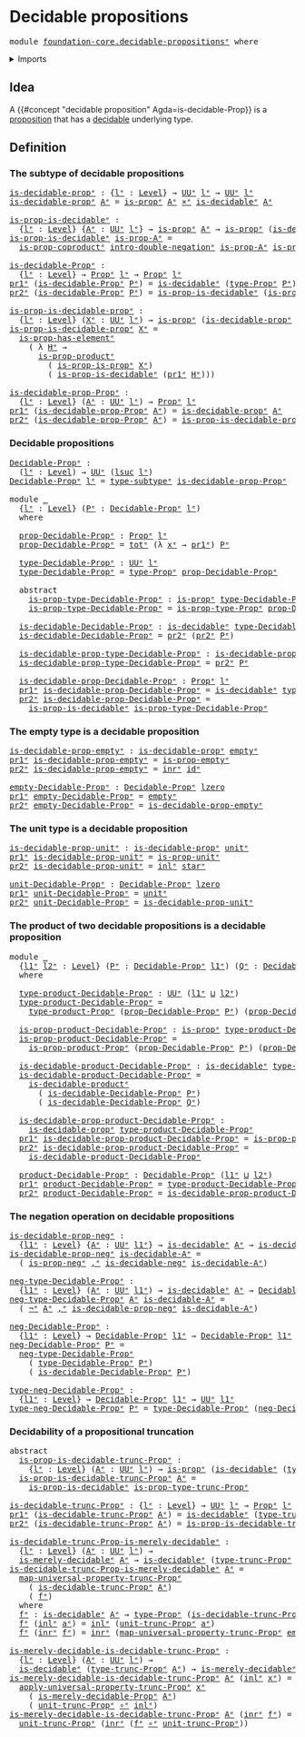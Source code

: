 # Decidable propositions

<pre class="Agda"><a id="35" class="Keyword">module</a> <a id="42" href="foundation-core.decidable-propositions%25E1%25B5%2589.html" class="Module">foundation-core.decidable-propositionsᵉ</a> <a id="82" class="Keyword">where</a>
</pre>
<details><summary>Imports</summary>

<pre class="Agda"><a id="138" class="Keyword">open</a> <a id="143" class="Keyword">import</a> <a id="150" href="foundation.coproduct-types%25E1%25B5%2589.html" class="Module">foundation.coproduct-typesᵉ</a>
<a id="178" class="Keyword">open</a> <a id="183" class="Keyword">import</a> <a id="190" href="foundation.decidable-types%25E1%25B5%2589.html" class="Module">foundation.decidable-typesᵉ</a>
<a id="218" class="Keyword">open</a> <a id="223" class="Keyword">import</a> <a id="230" href="foundation.dependent-pair-types%25E1%25B5%2589.html" class="Module">foundation.dependent-pair-typesᵉ</a>
<a id="263" class="Keyword">open</a> <a id="268" class="Keyword">import</a> <a id="275" href="foundation.double-negation%25E1%25B5%2589.html" class="Module">foundation.double-negationᵉ</a>
<a id="303" class="Keyword">open</a> <a id="308" class="Keyword">import</a> <a id="315" href="foundation.negation%25E1%25B5%2589.html" class="Module">foundation.negationᵉ</a>
<a id="336" class="Keyword">open</a> <a id="341" class="Keyword">import</a> <a id="348" href="foundation.propositional-truncations%25E1%25B5%2589.html" class="Module">foundation.propositional-truncationsᵉ</a>
<a id="386" class="Keyword">open</a> <a id="391" class="Keyword">import</a> <a id="398" href="foundation.unit-type%25E1%25B5%2589.html" class="Module">foundation.unit-typeᵉ</a>
<a id="420" class="Keyword">open</a> <a id="425" class="Keyword">import</a> <a id="432" href="foundation.universe-levels%25E1%25B5%2589.html" class="Module">foundation.universe-levelsᵉ</a>

<a id="461" class="Keyword">open</a> <a id="466" class="Keyword">import</a> <a id="473" href="foundation-core.cartesian-product-types%25E1%25B5%2589.html" class="Module">foundation-core.cartesian-product-typesᵉ</a>
<a id="514" class="Keyword">open</a> <a id="519" class="Keyword">import</a> <a id="526" href="foundation-core.empty-types%25E1%25B5%2589.html" class="Module">foundation-core.empty-typesᵉ</a>
<a id="555" class="Keyword">open</a> <a id="560" class="Keyword">import</a> <a id="567" href="foundation-core.function-types%25E1%25B5%2589.html" class="Module">foundation-core.function-typesᵉ</a>
<a id="599" class="Keyword">open</a> <a id="604" class="Keyword">import</a> <a id="611" href="foundation-core.functoriality-dependent-pair-types%25E1%25B5%2589.html" class="Module">foundation-core.functoriality-dependent-pair-typesᵉ</a>
<a id="663" class="Keyword">open</a> <a id="668" class="Keyword">import</a> <a id="675" href="foundation-core.propositions%25E1%25B5%2589.html" class="Module">foundation-core.propositionsᵉ</a>
<a id="705" class="Keyword">open</a> <a id="710" class="Keyword">import</a> <a id="717" href="foundation-core.subtypes%25E1%25B5%2589.html" class="Module">foundation-core.subtypesᵉ</a>
</pre>
</details>

## Idea

A {{#concept "decidable proposition" Agda=is-decidable-Prop}} is a
[proposition](foundation-core.propositions.md) that has a
[decidable](foundation.decidable-types.md) underlying type.

## Definition

### The subtype of decidable propositions

<pre class="Agda"><a id="is-decidable-propᵉ"></a><a id="1021" href="foundation-core.decidable-propositions%25E1%25B5%2589.html#1021" class="Function">is-decidable-propᵉ</a> <a id="1040" class="Symbol">:</a> <a id="1042" class="Symbol">{</a><a id="1043" href="foundation-core.decidable-propositions%25E1%25B5%2589.html#1043" class="Bound">lᵉ</a> <a id="1046" class="Symbol">:</a> <a id="1048" href="Agda.Primitive.html#742" class="Postulate">Level</a><a id="1053" class="Symbol">}</a> <a id="1055" class="Symbol">→</a> <a id="1057" href="Agda.Primitive.html#429" class="Primitive">UUᵉ</a> <a id="1061" href="foundation-core.decidable-propositions%25E1%25B5%2589.html#1043" class="Bound">lᵉ</a> <a id="1064" class="Symbol">→</a> <a id="1066" href="Agda.Primitive.html#429" class="Primitive">UUᵉ</a> <a id="1070" href="foundation-core.decidable-propositions%25E1%25B5%2589.html#1043" class="Bound">lᵉ</a>
<a id="1073" href="foundation-core.decidable-propositions%25E1%25B5%2589.html#1021" class="Function">is-decidable-propᵉ</a> <a id="1092" href="foundation-core.decidable-propositions%25E1%25B5%2589.html#1092" class="Bound">Aᵉ</a> <a id="1095" class="Symbol">=</a> <a id="1097" href="foundation-core.propositions%25E1%25B5%2589.html#1041" class="Function">is-propᵉ</a> <a id="1106" href="foundation-core.decidable-propositions%25E1%25B5%2589.html#1092" class="Bound">Aᵉ</a> <a id="1109" href="foundation-core.cartesian-product-types%25E1%25B5%2589.html#623" class="Function Operator">×ᵉ</a> <a id="1112" href="foundation.decidable-types%25E1%25B5%2589.html#1541" class="Function">is-decidableᵉ</a> <a id="1126" href="foundation-core.decidable-propositions%25E1%25B5%2589.html#1092" class="Bound">Aᵉ</a>

<a id="is-prop-is-decidableᵉ"></a><a id="1130" href="foundation-core.decidable-propositions%25E1%25B5%2589.html#1130" class="Function">is-prop-is-decidableᵉ</a> <a id="1152" class="Symbol">:</a>
  <a id="1156" class="Symbol">{</a><a id="1157" href="foundation-core.decidable-propositions%25E1%25B5%2589.html#1157" class="Bound">lᵉ</a> <a id="1160" class="Symbol">:</a> <a id="1162" href="Agda.Primitive.html#742" class="Postulate">Level</a><a id="1167" class="Symbol">}</a> <a id="1169" class="Symbol">{</a><a id="1170" href="foundation-core.decidable-propositions%25E1%25B5%2589.html#1170" class="Bound">Aᵉ</a> <a id="1173" class="Symbol">:</a> <a id="1175" href="Agda.Primitive.html#429" class="Primitive">UUᵉ</a> <a id="1179" href="foundation-core.decidable-propositions%25E1%25B5%2589.html#1157" class="Bound">lᵉ</a><a id="1181" class="Symbol">}</a> <a id="1183" class="Symbol">→</a> <a id="1185" href="foundation-core.propositions%25E1%25B5%2589.html#1041" class="Function">is-propᵉ</a> <a id="1194" href="foundation-core.decidable-propositions%25E1%25B5%2589.html#1170" class="Bound">Aᵉ</a> <a id="1197" class="Symbol">→</a> <a id="1199" href="foundation-core.propositions%25E1%25B5%2589.html#1041" class="Function">is-propᵉ</a> <a id="1208" class="Symbol">(</a><a id="1209" href="foundation.decidable-types%25E1%25B5%2589.html#1541" class="Function">is-decidableᵉ</a> <a id="1223" href="foundation-core.decidable-propositions%25E1%25B5%2589.html#1170" class="Bound">Aᵉ</a><a id="1225" class="Symbol">)</a>
<a id="1227" href="foundation-core.decidable-propositions%25E1%25B5%2589.html#1130" class="Function">is-prop-is-decidableᵉ</a> <a id="1249" href="foundation-core.decidable-propositions%25E1%25B5%2589.html#1249" class="Bound">is-prop-Aᵉ</a> <a id="1260" class="Symbol">=</a>
  <a id="1264" href="foundation.coproduct-types%25E1%25B5%2589.html#6635" class="Function">is-prop-coproductᵉ</a> <a id="1283" href="foundation.double-negation%25E1%25B5%2589.html#860" class="Function">intro-double-negationᵉ</a> <a id="1306" href="foundation-core.decidable-propositions%25E1%25B5%2589.html#1249" class="Bound">is-prop-Aᵉ</a> <a id="1317" href="foundation.negation%25E1%25B5%2589.html#758" class="Function">is-prop-negᵉ</a>

<a id="is-decidable-Propᵉ"></a><a id="1331" href="foundation-core.decidable-propositions%25E1%25B5%2589.html#1331" class="Function">is-decidable-Propᵉ</a> <a id="1350" class="Symbol">:</a>
  <a id="1354" class="Symbol">{</a><a id="1355" href="foundation-core.decidable-propositions%25E1%25B5%2589.html#1355" class="Bound">lᵉ</a> <a id="1358" class="Symbol">:</a> <a id="1360" href="Agda.Primitive.html#742" class="Postulate">Level</a><a id="1365" class="Symbol">}</a> <a id="1367" class="Symbol">→</a> <a id="1369" href="foundation-core.propositions%25E1%25B5%2589.html#1181" class="Function">Propᵉ</a> <a id="1375" href="foundation-core.decidable-propositions%25E1%25B5%2589.html#1355" class="Bound">lᵉ</a> <a id="1378" class="Symbol">→</a> <a id="1380" href="foundation-core.propositions%25E1%25B5%2589.html#1181" class="Function">Propᵉ</a> <a id="1386" href="foundation-core.decidable-propositions%25E1%25B5%2589.html#1355" class="Bound">lᵉ</a>
<a id="1389" href="foundation.dependent-pair-types%25E1%25B5%2589.html#697" class="Field">pr1ᵉ</a> <a id="1394" class="Symbol">(</a><a id="1395" href="foundation-core.decidable-propositions%25E1%25B5%2589.html#1331" class="Function">is-decidable-Propᵉ</a> <a id="1414" href="foundation-core.decidable-propositions%25E1%25B5%2589.html#1414" class="Bound">Pᵉ</a><a id="1416" class="Symbol">)</a> <a id="1418" class="Symbol">=</a> <a id="1420" href="foundation.decidable-types%25E1%25B5%2589.html#1541" class="Function">is-decidableᵉ</a> <a id="1434" class="Symbol">(</a><a id="1435" href="foundation-core.propositions%25E1%25B5%2589.html#1288" class="Function">type-Propᵉ</a> <a id="1446" href="foundation-core.decidable-propositions%25E1%25B5%2589.html#1414" class="Bound">Pᵉ</a><a id="1448" class="Symbol">)</a>
<a id="1450" href="foundation.dependent-pair-types%25E1%25B5%2589.html#711" class="Field">pr2ᵉ</a> <a id="1455" class="Symbol">(</a><a id="1456" href="foundation-core.decidable-propositions%25E1%25B5%2589.html#1331" class="Function">is-decidable-Propᵉ</a> <a id="1475" href="foundation-core.decidable-propositions%25E1%25B5%2589.html#1475" class="Bound">Pᵉ</a><a id="1477" class="Symbol">)</a> <a id="1479" class="Symbol">=</a> <a id="1481" href="foundation-core.decidable-propositions%25E1%25B5%2589.html#1130" class="Function">is-prop-is-decidableᵉ</a> <a id="1503" class="Symbol">(</a><a id="1504" href="foundation-core.propositions%25E1%25B5%2589.html#1361" class="Function">is-prop-type-Propᵉ</a> <a id="1523" href="foundation-core.decidable-propositions%25E1%25B5%2589.html#1475" class="Bound">Pᵉ</a><a id="1525" class="Symbol">)</a>

<a id="is-prop-is-decidable-propᵉ"></a><a id="1528" href="foundation-core.decidable-propositions%25E1%25B5%2589.html#1528" class="Function">is-prop-is-decidable-propᵉ</a> <a id="1555" class="Symbol">:</a>
  <a id="1559" class="Symbol">{</a><a id="1560" href="foundation-core.decidable-propositions%25E1%25B5%2589.html#1560" class="Bound">lᵉ</a> <a id="1563" class="Symbol">:</a> <a id="1565" href="Agda.Primitive.html#742" class="Postulate">Level</a><a id="1570" class="Symbol">}</a> <a id="1572" class="Symbol">(</a><a id="1573" href="foundation-core.decidable-propositions%25E1%25B5%2589.html#1573" class="Bound">Xᵉ</a> <a id="1576" class="Symbol">:</a> <a id="1578" href="Agda.Primitive.html#429" class="Primitive">UUᵉ</a> <a id="1582" href="foundation-core.decidable-propositions%25E1%25B5%2589.html#1560" class="Bound">lᵉ</a><a id="1584" class="Symbol">)</a> <a id="1586" class="Symbol">→</a> <a id="1588" href="foundation-core.propositions%25E1%25B5%2589.html#1041" class="Function">is-propᵉ</a> <a id="1597" class="Symbol">(</a><a id="1598" href="foundation-core.decidable-propositions%25E1%25B5%2589.html#1021" class="Function">is-decidable-propᵉ</a> <a id="1617" href="foundation-core.decidable-propositions%25E1%25B5%2589.html#1573" class="Bound">Xᵉ</a><a id="1619" class="Symbol">)</a>
<a id="1621" href="foundation-core.decidable-propositions%25E1%25B5%2589.html#1528" class="Function">is-prop-is-decidable-propᵉ</a> <a id="1648" href="foundation-core.decidable-propositions%25E1%25B5%2589.html#1648" class="Bound">Xᵉ</a> <a id="1651" class="Symbol">=</a>
  <a id="1655" href="foundation-core.propositions%25E1%25B5%2589.html#1847" class="Function">is-prop-has-elementᵉ</a>
    <a id="1680" class="Symbol">(</a> <a id="1682" class="Symbol">λ</a> <a id="1684" href="foundation-core.decidable-propositions%25E1%25B5%2589.html#1684" class="Bound">Hᵉ</a> <a id="1687" class="Symbol">→</a>
      <a id="1695" href="foundation-core.propositions%25E1%25B5%2589.html#5241" class="Function">is-prop-productᵉ</a>
        <a id="1720" class="Symbol">(</a> <a id="1722" href="foundation-core.propositions%25E1%25B5%2589.html#10530" class="Function">is-prop-is-propᵉ</a> <a id="1739" href="foundation-core.decidable-propositions%25E1%25B5%2589.html#1648" class="Bound">Xᵉ</a><a id="1741" class="Symbol">)</a>
        <a id="1751" class="Symbol">(</a> <a id="1753" href="foundation-core.decidable-propositions%25E1%25B5%2589.html#1130" class="Function">is-prop-is-decidableᵉ</a> <a id="1775" class="Symbol">(</a><a id="1776" href="foundation.dependent-pair-types%25E1%25B5%2589.html#697" class="Field">pr1ᵉ</a> <a id="1781" href="foundation-core.decidable-propositions%25E1%25B5%2589.html#1684" class="Bound">Hᵉ</a><a id="1783" class="Symbol">)))</a>

<a id="is-decidable-prop-Propᵉ"></a><a id="1788" href="foundation-core.decidable-propositions%25E1%25B5%2589.html#1788" class="Function">is-decidable-prop-Propᵉ</a> <a id="1812" class="Symbol">:</a>
  <a id="1816" class="Symbol">{</a><a id="1817" href="foundation-core.decidable-propositions%25E1%25B5%2589.html#1817" class="Bound">lᵉ</a> <a id="1820" class="Symbol">:</a> <a id="1822" href="Agda.Primitive.html#742" class="Postulate">Level</a><a id="1827" class="Symbol">}</a> <a id="1829" class="Symbol">(</a><a id="1830" href="foundation-core.decidable-propositions%25E1%25B5%2589.html#1830" class="Bound">Aᵉ</a> <a id="1833" class="Symbol">:</a> <a id="1835" href="Agda.Primitive.html#429" class="Primitive">UUᵉ</a> <a id="1839" href="foundation-core.decidable-propositions%25E1%25B5%2589.html#1817" class="Bound">lᵉ</a><a id="1841" class="Symbol">)</a> <a id="1843" class="Symbol">→</a> <a id="1845" href="foundation-core.propositions%25E1%25B5%2589.html#1181" class="Function">Propᵉ</a> <a id="1851" href="foundation-core.decidable-propositions%25E1%25B5%2589.html#1817" class="Bound">lᵉ</a>
<a id="1854" href="foundation.dependent-pair-types%25E1%25B5%2589.html#697" class="Field">pr1ᵉ</a> <a id="1859" class="Symbol">(</a><a id="1860" href="foundation-core.decidable-propositions%25E1%25B5%2589.html#1788" class="Function">is-decidable-prop-Propᵉ</a> <a id="1884" href="foundation-core.decidable-propositions%25E1%25B5%2589.html#1884" class="Bound">Aᵉ</a><a id="1886" class="Symbol">)</a> <a id="1888" class="Symbol">=</a> <a id="1890" href="foundation-core.decidable-propositions%25E1%25B5%2589.html#1021" class="Function">is-decidable-propᵉ</a> <a id="1909" href="foundation-core.decidable-propositions%25E1%25B5%2589.html#1884" class="Bound">Aᵉ</a>
<a id="1912" href="foundation.dependent-pair-types%25E1%25B5%2589.html#711" class="Field">pr2ᵉ</a> <a id="1917" class="Symbol">(</a><a id="1918" href="foundation-core.decidable-propositions%25E1%25B5%2589.html#1788" class="Function">is-decidable-prop-Propᵉ</a> <a id="1942" href="foundation-core.decidable-propositions%25E1%25B5%2589.html#1942" class="Bound">Aᵉ</a><a id="1944" class="Symbol">)</a> <a id="1946" class="Symbol">=</a> <a id="1948" href="foundation-core.decidable-propositions%25E1%25B5%2589.html#1528" class="Function">is-prop-is-decidable-propᵉ</a> <a id="1975" href="foundation-core.decidable-propositions%25E1%25B5%2589.html#1942" class="Bound">Aᵉ</a>
</pre>
### Decidable propositions

<pre class="Agda"><a id="Decidable-Propᵉ"></a><a id="2019" href="foundation-core.decidable-propositions%25E1%25B5%2589.html#2019" class="Function">Decidable-Propᵉ</a> <a id="2035" class="Symbol">:</a>
  <a id="2039" class="Symbol">(</a><a id="2040" href="foundation-core.decidable-propositions%25E1%25B5%2589.html#2040" class="Bound">lᵉ</a> <a id="2043" class="Symbol">:</a> <a id="2045" href="Agda.Primitive.html#742" class="Postulate">Level</a><a id="2050" class="Symbol">)</a> <a id="2052" class="Symbol">→</a> <a id="2054" href="Agda.Primitive.html#429" class="Primitive">UUᵉ</a> <a id="2058" class="Symbol">(</a><a id="2059" href="Agda.Primitive.html#931" class="Primitive">lsuc</a> <a id="2064" href="foundation-core.decidable-propositions%25E1%25B5%2589.html#2040" class="Bound">lᵉ</a><a id="2066" class="Symbol">)</a>
<a id="2068" href="foundation-core.decidable-propositions%25E1%25B5%2589.html#2019" class="Function">Decidable-Propᵉ</a> <a id="2084" href="foundation-core.decidable-propositions%25E1%25B5%2589.html#2084" class="Bound">lᵉ</a> <a id="2087" class="Symbol">=</a> <a id="2089" href="foundation-core.subtypes%25E1%25B5%2589.html#1826" class="Function">type-subtypeᵉ</a> <a id="2103" href="foundation-core.decidable-propositions%25E1%25B5%2589.html#1788" class="Function">is-decidable-prop-Propᵉ</a>

<a id="2128" class="Keyword">module</a> <a id="2135" href="foundation-core.decidable-propositions%25E1%25B5%2589.html#2135" class="Module">_</a>
  <a id="2139" class="Symbol">{</a><a id="2140" href="foundation-core.decidable-propositions%25E1%25B5%2589.html#2140" class="Bound">lᵉ</a> <a id="2143" class="Symbol">:</a> <a id="2145" href="Agda.Primitive.html#742" class="Postulate">Level</a><a id="2150" class="Symbol">}</a> <a id="2152" class="Symbol">(</a><a id="2153" href="foundation-core.decidable-propositions%25E1%25B5%2589.html#2153" class="Bound">Pᵉ</a> <a id="2156" class="Symbol">:</a> <a id="2158" href="foundation-core.decidable-propositions%25E1%25B5%2589.html#2019" class="Function">Decidable-Propᵉ</a> <a id="2174" href="foundation-core.decidable-propositions%25E1%25B5%2589.html#2140" class="Bound">lᵉ</a><a id="2176" class="Symbol">)</a>
  <a id="2180" class="Keyword">where</a>

  <a id="2189" href="foundation-core.decidable-propositions%25E1%25B5%2589.html#2189" class="Function">prop-Decidable-Propᵉ</a> <a id="2210" class="Symbol">:</a> <a id="2212" href="foundation-core.propositions%25E1%25B5%2589.html#1181" class="Function">Propᵉ</a> <a id="2218" href="foundation-core.decidable-propositions%25E1%25B5%2589.html#2140" class="Bound">lᵉ</a>
  <a id="2223" href="foundation-core.decidable-propositions%25E1%25B5%2589.html#2189" class="Function">prop-Decidable-Propᵉ</a> <a id="2244" class="Symbol">=</a> <a id="2246" href="foundation-core.functoriality-dependent-pair-types%25E1%25B5%2589.html#1600" class="Function">totᵉ</a> <a id="2251" class="Symbol">(λ</a> <a id="2254" href="foundation-core.decidable-propositions%25E1%25B5%2589.html#2254" class="Bound">xᵉ</a> <a id="2257" class="Symbol">→</a> <a id="2259" href="foundation.dependent-pair-types%25E1%25B5%2589.html#697" class="Field">pr1ᵉ</a><a id="2263" class="Symbol">)</a> <a id="2265" href="foundation-core.decidable-propositions%25E1%25B5%2589.html#2153" class="Bound">Pᵉ</a>

  <a id="2271" href="foundation-core.decidable-propositions%25E1%25B5%2589.html#2271" class="Function">type-Decidable-Propᵉ</a> <a id="2292" class="Symbol">:</a> <a id="2294" href="Agda.Primitive.html#429" class="Primitive">UUᵉ</a> <a id="2298" href="foundation-core.decidable-propositions%25E1%25B5%2589.html#2140" class="Bound">lᵉ</a>
  <a id="2303" href="foundation-core.decidable-propositions%25E1%25B5%2589.html#2271" class="Function">type-Decidable-Propᵉ</a> <a id="2324" class="Symbol">=</a> <a id="2326" href="foundation-core.propositions%25E1%25B5%2589.html#1288" class="Function">type-Propᵉ</a> <a id="2337" href="foundation-core.decidable-propositions%25E1%25B5%2589.html#2189" class="Function">prop-Decidable-Propᵉ</a>

  <a id="2361" class="Keyword">abstract</a>
    <a id="2374" href="foundation-core.decidable-propositions%25E1%25B5%2589.html#2374" class="Function">is-prop-type-Decidable-Propᵉ</a> <a id="2403" class="Symbol">:</a> <a id="2405" href="foundation-core.propositions%25E1%25B5%2589.html#1041" class="Function">is-propᵉ</a> <a id="2414" href="foundation-core.decidable-propositions%25E1%25B5%2589.html#2271" class="Function">type-Decidable-Propᵉ</a>
    <a id="2439" href="foundation-core.decidable-propositions%25E1%25B5%2589.html#2374" class="Function">is-prop-type-Decidable-Propᵉ</a> <a id="2468" class="Symbol">=</a> <a id="2470" href="foundation-core.propositions%25E1%25B5%2589.html#1361" class="Function">is-prop-type-Propᵉ</a> <a id="2489" href="foundation-core.decidable-propositions%25E1%25B5%2589.html#2189" class="Function">prop-Decidable-Propᵉ</a>

  <a id="2513" href="foundation-core.decidable-propositions%25E1%25B5%2589.html#2513" class="Function">is-decidable-Decidable-Propᵉ</a> <a id="2542" class="Symbol">:</a> <a id="2544" href="foundation.decidable-types%25E1%25B5%2589.html#1541" class="Function">is-decidableᵉ</a> <a id="2558" href="foundation-core.decidable-propositions%25E1%25B5%2589.html#2271" class="Function">type-Decidable-Propᵉ</a>
  <a id="2581" href="foundation-core.decidable-propositions%25E1%25B5%2589.html#2513" class="Function">is-decidable-Decidable-Propᵉ</a> <a id="2610" class="Symbol">=</a> <a id="2612" href="foundation.dependent-pair-types%25E1%25B5%2589.html#711" class="Field">pr2ᵉ</a> <a id="2617" class="Symbol">(</a><a id="2618" href="foundation.dependent-pair-types%25E1%25B5%2589.html#711" class="Field">pr2ᵉ</a> <a id="2623" href="foundation-core.decidable-propositions%25E1%25B5%2589.html#2153" class="Bound">Pᵉ</a><a id="2625" class="Symbol">)</a>

  <a id="2630" href="foundation-core.decidable-propositions%25E1%25B5%2589.html#2630" class="Function">is-decidable-prop-type-Decidable-Propᵉ</a> <a id="2669" class="Symbol">:</a> <a id="2671" href="foundation-core.decidable-propositions%25E1%25B5%2589.html#1021" class="Function">is-decidable-propᵉ</a> <a id="2690" href="foundation-core.decidable-propositions%25E1%25B5%2589.html#2271" class="Function">type-Decidable-Propᵉ</a>
  <a id="2713" href="foundation-core.decidable-propositions%25E1%25B5%2589.html#2630" class="Function">is-decidable-prop-type-Decidable-Propᵉ</a> <a id="2752" class="Symbol">=</a> <a id="2754" href="foundation.dependent-pair-types%25E1%25B5%2589.html#711" class="Field">pr2ᵉ</a> <a id="2759" href="foundation-core.decidable-propositions%25E1%25B5%2589.html#2153" class="Bound">Pᵉ</a>

  <a id="2765" href="foundation-core.decidable-propositions%25E1%25B5%2589.html#2765" class="Function">is-decidable-prop-Decidable-Propᵉ</a> <a id="2799" class="Symbol">:</a> <a id="2801" href="foundation-core.propositions%25E1%25B5%2589.html#1181" class="Function">Propᵉ</a> <a id="2807" href="foundation-core.decidable-propositions%25E1%25B5%2589.html#2140" class="Bound">lᵉ</a>
  <a id="2812" href="foundation.dependent-pair-types%25E1%25B5%2589.html#697" class="Field">pr1ᵉ</a> <a id="2817" href="foundation-core.decidable-propositions%25E1%25B5%2589.html#2765" class="Function">is-decidable-prop-Decidable-Propᵉ</a> <a id="2851" class="Symbol">=</a> <a id="2853" href="foundation.decidable-types%25E1%25B5%2589.html#1541" class="Function">is-decidableᵉ</a> <a id="2867" href="foundation-core.decidable-propositions%25E1%25B5%2589.html#2271" class="Function">type-Decidable-Propᵉ</a>
  <a id="2890" href="foundation.dependent-pair-types%25E1%25B5%2589.html#711" class="Field">pr2ᵉ</a> <a id="2895" href="foundation-core.decidable-propositions%25E1%25B5%2589.html#2765" class="Function">is-decidable-prop-Decidable-Propᵉ</a> <a id="2929" class="Symbol">=</a>
    <a id="2935" href="foundation-core.decidable-propositions%25E1%25B5%2589.html#1130" class="Function">is-prop-is-decidableᵉ</a> <a id="2957" href="foundation-core.decidable-propositions%25E1%25B5%2589.html#2374" class="Function">is-prop-type-Decidable-Propᵉ</a>
</pre>
### The empty type is a decidable proposition

<pre class="Agda"><a id="is-decidable-prop-emptyᵉ"></a><a id="3046" href="foundation-core.decidable-propositions%25E1%25B5%2589.html#3046" class="Function">is-decidable-prop-emptyᵉ</a> <a id="3071" class="Symbol">:</a> <a id="3073" href="foundation-core.decidable-propositions%25E1%25B5%2589.html#1021" class="Function">is-decidable-propᵉ</a> <a id="3092" href="foundation-core.empty-types%25E1%25B5%2589.html#811" class="Datatype">emptyᵉ</a>
<a id="3099" href="foundation.dependent-pair-types%25E1%25B5%2589.html#697" class="Field">pr1ᵉ</a> <a id="3104" href="foundation-core.decidable-propositions%25E1%25B5%2589.html#3046" class="Function">is-decidable-prop-emptyᵉ</a> <a id="3129" class="Symbol">=</a> <a id="3131" href="foundation-core.empty-types%25E1%25B5%2589.html#2533" class="Function">is-prop-emptyᵉ</a>
<a id="3146" href="foundation.dependent-pair-types%25E1%25B5%2589.html#711" class="Field">pr2ᵉ</a> <a id="3151" href="foundation-core.decidable-propositions%25E1%25B5%2589.html#3046" class="Function">is-decidable-prop-emptyᵉ</a> <a id="3176" class="Symbol">=</a> <a id="3178" href="foundation-core.coproduct-types%25E1%25B5%2589.html#496" class="InductiveConstructor">inrᵉ</a> <a id="3183" href="foundation-core.function-types%25E1%25B5%2589.html#309" class="Function">idᵉ</a>

<a id="empty-Decidable-Propᵉ"></a><a id="3188" href="foundation-core.decidable-propositions%25E1%25B5%2589.html#3188" class="Function">empty-Decidable-Propᵉ</a> <a id="3210" class="Symbol">:</a> <a id="3212" href="foundation-core.decidable-propositions%25E1%25B5%2589.html#2019" class="Function">Decidable-Propᵉ</a> <a id="3228" href="Agda.Primitive.html#915" class="Primitive">lzero</a>
<a id="3234" href="foundation.dependent-pair-types%25E1%25B5%2589.html#697" class="Field">pr1ᵉ</a> <a id="3239" href="foundation-core.decidable-propositions%25E1%25B5%2589.html#3188" class="Function">empty-Decidable-Propᵉ</a> <a id="3261" class="Symbol">=</a> <a id="3263" href="foundation-core.empty-types%25E1%25B5%2589.html#811" class="Datatype">emptyᵉ</a>
<a id="3270" href="foundation.dependent-pair-types%25E1%25B5%2589.html#711" class="Field">pr2ᵉ</a> <a id="3275" href="foundation-core.decidable-propositions%25E1%25B5%2589.html#3188" class="Function">empty-Decidable-Propᵉ</a> <a id="3297" class="Symbol">=</a> <a id="3299" href="foundation-core.decidable-propositions%25E1%25B5%2589.html#3046" class="Function">is-decidable-prop-emptyᵉ</a>
</pre>
### The unit type is a decidable proposition

<pre class="Agda"><a id="is-decidable-prop-unitᵉ"></a><a id="3383" href="foundation-core.decidable-propositions%25E1%25B5%2589.html#3383" class="Function">is-decidable-prop-unitᵉ</a> <a id="3407" class="Symbol">:</a> <a id="3409" href="foundation-core.decidable-propositions%25E1%25B5%2589.html#1021" class="Function">is-decidable-propᵉ</a> <a id="3428" href="foundation.unit-type%25E1%25B5%2589.html#826" class="Record">unitᵉ</a>
<a id="3434" href="foundation.dependent-pair-types%25E1%25B5%2589.html#697" class="Field">pr1ᵉ</a> <a id="3439" href="foundation-core.decidable-propositions%25E1%25B5%2589.html#3383" class="Function">is-decidable-prop-unitᵉ</a> <a id="3463" class="Symbol">=</a> <a id="3465" href="foundation.unit-type%25E1%25B5%2589.html#2997" class="Function">is-prop-unitᵉ</a>
<a id="3479" href="foundation.dependent-pair-types%25E1%25B5%2589.html#711" class="Field">pr2ᵉ</a> <a id="3484" href="foundation-core.decidable-propositions%25E1%25B5%2589.html#3383" class="Function">is-decidable-prop-unitᵉ</a> <a id="3508" class="Symbol">=</a> <a id="3510" href="foundation-core.coproduct-types%25E1%25B5%2589.html#473" class="InductiveConstructor">inlᵉ</a> <a id="3515" href="foundation.unit-type%25E1%25B5%2589.html#873" class="InductiveConstructor">starᵉ</a>

<a id="unit-Decidable-Propᵉ"></a><a id="3522" href="foundation-core.decidable-propositions%25E1%25B5%2589.html#3522" class="Function">unit-Decidable-Propᵉ</a> <a id="3543" class="Symbol">:</a> <a id="3545" href="foundation-core.decidable-propositions%25E1%25B5%2589.html#2019" class="Function">Decidable-Propᵉ</a> <a id="3561" href="Agda.Primitive.html#915" class="Primitive">lzero</a>
<a id="3567" href="foundation.dependent-pair-types%25E1%25B5%2589.html#697" class="Field">pr1ᵉ</a> <a id="3572" href="foundation-core.decidable-propositions%25E1%25B5%2589.html#3522" class="Function">unit-Decidable-Propᵉ</a> <a id="3593" class="Symbol">=</a> <a id="3595" href="foundation.unit-type%25E1%25B5%2589.html#826" class="Record">unitᵉ</a>
<a id="3601" href="foundation.dependent-pair-types%25E1%25B5%2589.html#711" class="Field">pr2ᵉ</a> <a id="3606" href="foundation-core.decidable-propositions%25E1%25B5%2589.html#3522" class="Function">unit-Decidable-Propᵉ</a> <a id="3627" class="Symbol">=</a> <a id="3629" href="foundation-core.decidable-propositions%25E1%25B5%2589.html#3383" class="Function">is-decidable-prop-unitᵉ</a>
</pre>
### The product of two decidable propositions is a decidable proposition

<pre class="Agda"><a id="3740" class="Keyword">module</a> <a id="3747" href="foundation-core.decidable-propositions%25E1%25B5%2589.html#3747" class="Module">_</a>
  <a id="3751" class="Symbol">{</a><a id="3752" href="foundation-core.decidable-propositions%25E1%25B5%2589.html#3752" class="Bound">l1ᵉ</a> <a id="3756" href="foundation-core.decidable-propositions%25E1%25B5%2589.html#3756" class="Bound">l2ᵉ</a> <a id="3760" class="Symbol">:</a> <a id="3762" href="Agda.Primitive.html#742" class="Postulate">Level</a><a id="3767" class="Symbol">}</a> <a id="3769" class="Symbol">(</a><a id="3770" href="foundation-core.decidable-propositions%25E1%25B5%2589.html#3770" class="Bound">Pᵉ</a> <a id="3773" class="Symbol">:</a> <a id="3775" href="foundation-core.decidable-propositions%25E1%25B5%2589.html#2019" class="Function">Decidable-Propᵉ</a> <a id="3791" href="foundation-core.decidable-propositions%25E1%25B5%2589.html#3752" class="Bound">l1ᵉ</a><a id="3794" class="Symbol">)</a> <a id="3796" class="Symbol">(</a><a id="3797" href="foundation-core.decidable-propositions%25E1%25B5%2589.html#3797" class="Bound">Qᵉ</a> <a id="3800" class="Symbol">:</a> <a id="3802" href="foundation-core.decidable-propositions%25E1%25B5%2589.html#2019" class="Function">Decidable-Propᵉ</a> <a id="3818" href="foundation-core.decidable-propositions%25E1%25B5%2589.html#3756" class="Bound">l2ᵉ</a><a id="3821" class="Symbol">)</a>
  <a id="3825" class="Keyword">where</a>

  <a id="3834" href="foundation-core.decidable-propositions%25E1%25B5%2589.html#3834" class="Function">type-product-Decidable-Propᵉ</a> <a id="3863" class="Symbol">:</a> <a id="3865" href="Agda.Primitive.html#429" class="Primitive">UUᵉ</a> <a id="3869" class="Symbol">(</a><a id="3870" href="foundation-core.decidable-propositions%25E1%25B5%2589.html#3752" class="Bound">l1ᵉ</a> <a id="3874" href="Agda.Primitive.html#961" class="Primitive Operator">⊔</a> <a id="3876" href="foundation-core.decidable-propositions%25E1%25B5%2589.html#3756" class="Bound">l2ᵉ</a><a id="3879" class="Symbol">)</a>
  <a id="3883" href="foundation-core.decidable-propositions%25E1%25B5%2589.html#3834" class="Function">type-product-Decidable-Propᵉ</a> <a id="3912" class="Symbol">=</a>
    <a id="3918" href="foundation-core.propositions%25E1%25B5%2589.html#5494" class="Function">type-product-Propᵉ</a> <a id="3937" class="Symbol">(</a><a id="3938" href="foundation-core.decidable-propositions%25E1%25B5%2589.html#2189" class="Function">prop-Decidable-Propᵉ</a> <a id="3959" href="foundation-core.decidable-propositions%25E1%25B5%2589.html#3770" class="Bound">Pᵉ</a><a id="3961" class="Symbol">)</a> <a id="3963" class="Symbol">(</a><a id="3964" href="foundation-core.decidable-propositions%25E1%25B5%2589.html#2189" class="Function">prop-Decidable-Propᵉ</a> <a id="3985" href="foundation-core.decidable-propositions%25E1%25B5%2589.html#3797" class="Bound">Qᵉ</a><a id="3987" class="Symbol">)</a>

  <a id="3992" href="foundation-core.decidable-propositions%25E1%25B5%2589.html#3992" class="Function">is-prop-product-Decidable-Propᵉ</a> <a id="4024" class="Symbol">:</a> <a id="4026" href="foundation-core.propositions%25E1%25B5%2589.html#1041" class="Function">is-propᵉ</a> <a id="4035" href="foundation-core.decidable-propositions%25E1%25B5%2589.html#3834" class="Function">type-product-Decidable-Propᵉ</a>
  <a id="4066" href="foundation-core.decidable-propositions%25E1%25B5%2589.html#3992" class="Function">is-prop-product-Decidable-Propᵉ</a> <a id="4098" class="Symbol">=</a>
    <a id="4104" href="foundation-core.propositions%25E1%25B5%2589.html#5588" class="Function">is-prop-product-Propᵉ</a> <a id="4126" class="Symbol">(</a><a id="4127" href="foundation-core.decidable-propositions%25E1%25B5%2589.html#2189" class="Function">prop-Decidable-Propᵉ</a> <a id="4148" href="foundation-core.decidable-propositions%25E1%25B5%2589.html#3770" class="Bound">Pᵉ</a><a id="4150" class="Symbol">)</a> <a id="4152" class="Symbol">(</a><a id="4153" href="foundation-core.decidable-propositions%25E1%25B5%2589.html#2189" class="Function">prop-Decidable-Propᵉ</a> <a id="4174" href="foundation-core.decidable-propositions%25E1%25B5%2589.html#3797" class="Bound">Qᵉ</a><a id="4176" class="Symbol">)</a>

  <a id="4181" href="foundation-core.decidable-propositions%25E1%25B5%2589.html#4181" class="Function">is-decidable-product-Decidable-Propᵉ</a> <a id="4218" class="Symbol">:</a> <a id="4220" href="foundation.decidable-types%25E1%25B5%2589.html#1541" class="Function">is-decidableᵉ</a> <a id="4234" href="foundation-core.decidable-propositions%25E1%25B5%2589.html#3834" class="Function">type-product-Decidable-Propᵉ</a>
  <a id="4265" href="foundation-core.decidable-propositions%25E1%25B5%2589.html#4181" class="Function">is-decidable-product-Decidable-Propᵉ</a> <a id="4302" class="Symbol">=</a>
    <a id="4308" href="foundation.decidable-types%25E1%25B5%2589.html#3195" class="Function">is-decidable-productᵉ</a>
      <a id="4336" class="Symbol">(</a> <a id="4338" href="foundation-core.decidable-propositions%25E1%25B5%2589.html#2513" class="Function">is-decidable-Decidable-Propᵉ</a> <a id="4367" href="foundation-core.decidable-propositions%25E1%25B5%2589.html#3770" class="Bound">Pᵉ</a><a id="4369" class="Symbol">)</a>
      <a id="4377" class="Symbol">(</a> <a id="4379" href="foundation-core.decidable-propositions%25E1%25B5%2589.html#2513" class="Function">is-decidable-Decidable-Propᵉ</a> <a id="4408" href="foundation-core.decidable-propositions%25E1%25B5%2589.html#3797" class="Bound">Qᵉ</a><a id="4410" class="Symbol">)</a>

  <a id="4415" href="foundation-core.decidable-propositions%25E1%25B5%2589.html#4415" class="Function">is-decidable-prop-product-Decidable-Propᵉ</a> <a id="4457" class="Symbol">:</a>
    <a id="4463" href="foundation-core.decidable-propositions%25E1%25B5%2589.html#1021" class="Function">is-decidable-propᵉ</a> <a id="4482" href="foundation-core.decidable-propositions%25E1%25B5%2589.html#3834" class="Function">type-product-Decidable-Propᵉ</a>
  <a id="4513" href="foundation.dependent-pair-types%25E1%25B5%2589.html#697" class="Field">pr1ᵉ</a> <a id="4518" href="foundation-core.decidable-propositions%25E1%25B5%2589.html#4415" class="Function">is-decidable-prop-product-Decidable-Propᵉ</a> <a id="4560" class="Symbol">=</a> <a id="4562" href="foundation-core.decidable-propositions%25E1%25B5%2589.html#3992" class="Function">is-prop-product-Decidable-Propᵉ</a>
  <a id="4596" href="foundation.dependent-pair-types%25E1%25B5%2589.html#711" class="Field">pr2ᵉ</a> <a id="4601" href="foundation-core.decidable-propositions%25E1%25B5%2589.html#4415" class="Function">is-decidable-prop-product-Decidable-Propᵉ</a> <a id="4643" class="Symbol">=</a>
    <a id="4649" href="foundation-core.decidable-propositions%25E1%25B5%2589.html#4181" class="Function">is-decidable-product-Decidable-Propᵉ</a>

  <a id="4689" href="foundation-core.decidable-propositions%25E1%25B5%2589.html#4689" class="Function">product-Decidable-Propᵉ</a> <a id="4713" class="Symbol">:</a> <a id="4715" href="foundation-core.decidable-propositions%25E1%25B5%2589.html#2019" class="Function">Decidable-Propᵉ</a> <a id="4731" class="Symbol">(</a><a id="4732" href="foundation-core.decidable-propositions%25E1%25B5%2589.html#3752" class="Bound">l1ᵉ</a> <a id="4736" href="Agda.Primitive.html#961" class="Primitive Operator">⊔</a> <a id="4738" href="foundation-core.decidable-propositions%25E1%25B5%2589.html#3756" class="Bound">l2ᵉ</a><a id="4741" class="Symbol">)</a>
  <a id="4745" href="foundation.dependent-pair-types%25E1%25B5%2589.html#697" class="Field">pr1ᵉ</a> <a id="4750" href="foundation-core.decidable-propositions%25E1%25B5%2589.html#4689" class="Function">product-Decidable-Propᵉ</a> <a id="4774" class="Symbol">=</a> <a id="4776" href="foundation-core.decidable-propositions%25E1%25B5%2589.html#3834" class="Function">type-product-Decidable-Propᵉ</a>
  <a id="4807" href="foundation.dependent-pair-types%25E1%25B5%2589.html#711" class="Field">pr2ᵉ</a> <a id="4812" href="foundation-core.decidable-propositions%25E1%25B5%2589.html#4689" class="Function">product-Decidable-Propᵉ</a> <a id="4836" class="Symbol">=</a> <a id="4838" href="foundation-core.decidable-propositions%25E1%25B5%2589.html#4415" class="Function">is-decidable-prop-product-Decidable-Propᵉ</a>
</pre>
### The negation operation on decidable propositions

<pre class="Agda"><a id="is-decidable-prop-negᵉ"></a><a id="4947" href="foundation-core.decidable-propositions%25E1%25B5%2589.html#4947" class="Function">is-decidable-prop-negᵉ</a> <a id="4970" class="Symbol">:</a>
  <a id="4974" class="Symbol">{</a><a id="4975" href="foundation-core.decidable-propositions%25E1%25B5%2589.html#4975" class="Bound">l1ᵉ</a> <a id="4979" class="Symbol">:</a> <a id="4981" href="Agda.Primitive.html#742" class="Postulate">Level</a><a id="4986" class="Symbol">}</a> <a id="4988" class="Symbol">{</a><a id="4989" href="foundation-core.decidable-propositions%25E1%25B5%2589.html#4989" class="Bound">Aᵉ</a> <a id="4992" class="Symbol">:</a> <a id="4994" href="Agda.Primitive.html#429" class="Primitive">UUᵉ</a> <a id="4998" href="foundation-core.decidable-propositions%25E1%25B5%2589.html#4975" class="Bound">l1ᵉ</a><a id="5001" class="Symbol">}</a> <a id="5003" class="Symbol">→</a> <a id="5005" href="foundation.decidable-types%25E1%25B5%2589.html#1541" class="Function">is-decidableᵉ</a> <a id="5019" href="foundation-core.decidable-propositions%25E1%25B5%2589.html#4989" class="Bound">Aᵉ</a> <a id="5022" class="Symbol">→</a> <a id="5024" href="foundation-core.decidable-propositions%25E1%25B5%2589.html#1021" class="Function">is-decidable-propᵉ</a> <a id="5043" class="Symbol">(</a><a id="5044" href="foundation-core.negation%25E1%25B5%2589.html#599" class="Function Operator">¬ᵉ</a> <a id="5047" href="foundation-core.decidable-propositions%25E1%25B5%2589.html#4989" class="Bound">Aᵉ</a><a id="5049" class="Symbol">)</a>
<a id="5051" href="foundation-core.decidable-propositions%25E1%25B5%2589.html#4947" class="Function">is-decidable-prop-negᵉ</a> <a id="5074" href="foundation-core.decidable-propositions%25E1%25B5%2589.html#5074" class="Bound">is-decidable-Aᵉ</a> <a id="5090" class="Symbol">=</a>
  <a id="5094" class="Symbol">(</a> <a id="5096" href="foundation.negation%25E1%25B5%2589.html#758" class="Function">is-prop-negᵉ</a> <a id="5109" href="foundation.dependent-pair-types%25E1%25B5%2589.html#788" class="InductiveConstructor Operator">,ᵉ</a> <a id="5112" href="foundation.decidable-types%25E1%25B5%2589.html#6434" class="Function">is-decidable-negᵉ</a> <a id="5130" href="foundation-core.decidable-propositions%25E1%25B5%2589.html#5074" class="Bound">is-decidable-Aᵉ</a><a id="5145" class="Symbol">)</a>

<a id="neg-type-Decidable-Propᵉ"></a><a id="5148" href="foundation-core.decidable-propositions%25E1%25B5%2589.html#5148" class="Function">neg-type-Decidable-Propᵉ</a> <a id="5173" class="Symbol">:</a>
  <a id="5177" class="Symbol">{</a><a id="5178" href="foundation-core.decidable-propositions%25E1%25B5%2589.html#5178" class="Bound">l1ᵉ</a> <a id="5182" class="Symbol">:</a> <a id="5184" href="Agda.Primitive.html#742" class="Postulate">Level</a><a id="5189" class="Symbol">}</a> <a id="5191" class="Symbol">(</a><a id="5192" href="foundation-core.decidable-propositions%25E1%25B5%2589.html#5192" class="Bound">Aᵉ</a> <a id="5195" class="Symbol">:</a> <a id="5197" href="Agda.Primitive.html#429" class="Primitive">UUᵉ</a> <a id="5201" href="foundation-core.decidable-propositions%25E1%25B5%2589.html#5178" class="Bound">l1ᵉ</a><a id="5204" class="Symbol">)</a> <a id="5206" class="Symbol">→</a> <a id="5208" href="foundation.decidable-types%25E1%25B5%2589.html#1541" class="Function">is-decidableᵉ</a> <a id="5222" href="foundation-core.decidable-propositions%25E1%25B5%2589.html#5192" class="Bound">Aᵉ</a> <a id="5225" class="Symbol">→</a> <a id="5227" href="foundation-core.decidable-propositions%25E1%25B5%2589.html#2019" class="Function">Decidable-Propᵉ</a> <a id="5243" href="foundation-core.decidable-propositions%25E1%25B5%2589.html#5178" class="Bound">l1ᵉ</a>
<a id="5247" href="foundation-core.decidable-propositions%25E1%25B5%2589.html#5148" class="Function">neg-type-Decidable-Propᵉ</a> <a id="5272" href="foundation-core.decidable-propositions%25E1%25B5%2589.html#5272" class="Bound">Aᵉ</a> <a id="5275" href="foundation-core.decidable-propositions%25E1%25B5%2589.html#5275" class="Bound">is-decidable-Aᵉ</a> <a id="5291" class="Symbol">=</a>
  <a id="5295" class="Symbol">(</a> <a id="5297" href="foundation-core.negation%25E1%25B5%2589.html#599" class="Function Operator">¬ᵉ</a> <a id="5300" href="foundation-core.decidable-propositions%25E1%25B5%2589.html#5272" class="Bound">Aᵉ</a> <a id="5303" href="foundation.dependent-pair-types%25E1%25B5%2589.html#788" class="InductiveConstructor Operator">,ᵉ</a> <a id="5306" href="foundation-core.decidable-propositions%25E1%25B5%2589.html#4947" class="Function">is-decidable-prop-negᵉ</a> <a id="5329" href="foundation-core.decidable-propositions%25E1%25B5%2589.html#5275" class="Bound">is-decidable-Aᵉ</a><a id="5344" class="Symbol">)</a>

<a id="neg-Decidable-Propᵉ"></a><a id="5347" href="foundation-core.decidable-propositions%25E1%25B5%2589.html#5347" class="Function">neg-Decidable-Propᵉ</a> <a id="5367" class="Symbol">:</a>
  <a id="5371" class="Symbol">{</a><a id="5372" href="foundation-core.decidable-propositions%25E1%25B5%2589.html#5372" class="Bound">l1ᵉ</a> <a id="5376" class="Symbol">:</a> <a id="5378" href="Agda.Primitive.html#742" class="Postulate">Level</a><a id="5383" class="Symbol">}</a> <a id="5385" class="Symbol">→</a> <a id="5387" href="foundation-core.decidable-propositions%25E1%25B5%2589.html#2019" class="Function">Decidable-Propᵉ</a> <a id="5403" href="foundation-core.decidable-propositions%25E1%25B5%2589.html#5372" class="Bound">l1ᵉ</a> <a id="5407" class="Symbol">→</a> <a id="5409" href="foundation-core.decidable-propositions%25E1%25B5%2589.html#2019" class="Function">Decidable-Propᵉ</a> <a id="5425" href="foundation-core.decidable-propositions%25E1%25B5%2589.html#5372" class="Bound">l1ᵉ</a>
<a id="5429" href="foundation-core.decidable-propositions%25E1%25B5%2589.html#5347" class="Function">neg-Decidable-Propᵉ</a> <a id="5449" href="foundation-core.decidable-propositions%25E1%25B5%2589.html#5449" class="Bound">Pᵉ</a> <a id="5452" class="Symbol">=</a>
  <a id="5456" href="foundation-core.decidable-propositions%25E1%25B5%2589.html#5148" class="Function">neg-type-Decidable-Propᵉ</a>
    <a id="5485" class="Symbol">(</a> <a id="5487" href="foundation-core.decidable-propositions%25E1%25B5%2589.html#2271" class="Function">type-Decidable-Propᵉ</a> <a id="5508" href="foundation-core.decidable-propositions%25E1%25B5%2589.html#5449" class="Bound">Pᵉ</a><a id="5510" class="Symbol">)</a>
    <a id="5516" class="Symbol">(</a> <a id="5518" href="foundation-core.decidable-propositions%25E1%25B5%2589.html#2513" class="Function">is-decidable-Decidable-Propᵉ</a> <a id="5547" href="foundation-core.decidable-propositions%25E1%25B5%2589.html#5449" class="Bound">Pᵉ</a><a id="5549" class="Symbol">)</a>

<a id="type-neg-Decidable-Propᵉ"></a><a id="5552" href="foundation-core.decidable-propositions%25E1%25B5%2589.html#5552" class="Function">type-neg-Decidable-Propᵉ</a> <a id="5577" class="Symbol">:</a>
  <a id="5581" class="Symbol">{</a><a id="5582" href="foundation-core.decidable-propositions%25E1%25B5%2589.html#5582" class="Bound">l1ᵉ</a> <a id="5586" class="Symbol">:</a> <a id="5588" href="Agda.Primitive.html#742" class="Postulate">Level</a><a id="5593" class="Symbol">}</a> <a id="5595" class="Symbol">→</a> <a id="5597" href="foundation-core.decidable-propositions%25E1%25B5%2589.html#2019" class="Function">Decidable-Propᵉ</a> <a id="5613" href="foundation-core.decidable-propositions%25E1%25B5%2589.html#5582" class="Bound">l1ᵉ</a> <a id="5617" class="Symbol">→</a> <a id="5619" href="Agda.Primitive.html#429" class="Primitive">UUᵉ</a> <a id="5623" href="foundation-core.decidable-propositions%25E1%25B5%2589.html#5582" class="Bound">l1ᵉ</a>
<a id="5627" href="foundation-core.decidable-propositions%25E1%25B5%2589.html#5552" class="Function">type-neg-Decidable-Propᵉ</a> <a id="5652" href="foundation-core.decidable-propositions%25E1%25B5%2589.html#5652" class="Bound">Pᵉ</a> <a id="5655" class="Symbol">=</a> <a id="5657" href="foundation-core.decidable-propositions%25E1%25B5%2589.html#2271" class="Function">type-Decidable-Propᵉ</a> <a id="5678" class="Symbol">(</a><a id="5679" href="foundation-core.decidable-propositions%25E1%25B5%2589.html#5347" class="Function">neg-Decidable-Propᵉ</a> <a id="5699" href="foundation-core.decidable-propositions%25E1%25B5%2589.html#5652" class="Bound">Pᵉ</a><a id="5701" class="Symbol">)</a>
</pre>
### Decidability of a propositional truncation

<pre class="Agda"><a id="5764" class="Keyword">abstract</a>
  <a id="is-prop-is-decidable-trunc-Propᵉ"></a><a id="5775" href="foundation-core.decidable-propositions%25E1%25B5%2589.html#5775" class="Function">is-prop-is-decidable-trunc-Propᵉ</a> <a id="5808" class="Symbol">:</a>
    <a id="5814" class="Symbol">{</a><a id="5815" href="foundation-core.decidable-propositions%25E1%25B5%2589.html#5815" class="Bound">lᵉ</a> <a id="5818" class="Symbol">:</a> <a id="5820" href="Agda.Primitive.html#742" class="Postulate">Level</a><a id="5825" class="Symbol">}</a> <a id="5827" class="Symbol">(</a><a id="5828" href="foundation-core.decidable-propositions%25E1%25B5%2589.html#5828" class="Bound">Aᵉ</a> <a id="5831" class="Symbol">:</a> <a id="5833" href="Agda.Primitive.html#429" class="Primitive">UUᵉ</a> <a id="5837" href="foundation-core.decidable-propositions%25E1%25B5%2589.html#5815" class="Bound">lᵉ</a><a id="5839" class="Symbol">)</a> <a id="5841" class="Symbol">→</a> <a id="5843" href="foundation-core.propositions%25E1%25B5%2589.html#1041" class="Function">is-propᵉ</a> <a id="5852" class="Symbol">(</a><a id="5853" href="foundation.decidable-types%25E1%25B5%2589.html#1541" class="Function">is-decidableᵉ</a> <a id="5867" class="Symbol">(</a><a id="5868" href="foundation.propositional-truncations%25E1%25B5%2589.html#1500" class="Function">type-trunc-Propᵉ</a> <a id="5885" href="foundation-core.decidable-propositions%25E1%25B5%2589.html#5828" class="Bound">Aᵉ</a><a id="5887" class="Symbol">))</a>
  <a id="5892" href="foundation-core.decidable-propositions%25E1%25B5%2589.html#5775" class="Function">is-prop-is-decidable-trunc-Propᵉ</a> <a id="5925" href="foundation-core.decidable-propositions%25E1%25B5%2589.html#5925" class="Bound">Aᵉ</a> <a id="5928" class="Symbol">=</a>
    <a id="5934" href="foundation-core.decidable-propositions%25E1%25B5%2589.html#1130" class="Function">is-prop-is-decidableᵉ</a> <a id="5956" href="foundation.propositional-truncations%25E1%25B5%2589.html#1698" class="Function">is-prop-type-trunc-Propᵉ</a>

<a id="is-decidable-trunc-Propᵉ"></a><a id="5982" href="foundation-core.decidable-propositions%25E1%25B5%2589.html#5982" class="Function">is-decidable-trunc-Propᵉ</a> <a id="6007" class="Symbol">:</a> <a id="6009" class="Symbol">{</a><a id="6010" href="foundation-core.decidable-propositions%25E1%25B5%2589.html#6010" class="Bound">lᵉ</a> <a id="6013" class="Symbol">:</a> <a id="6015" href="Agda.Primitive.html#742" class="Postulate">Level</a><a id="6020" class="Symbol">}</a> <a id="6022" class="Symbol">→</a> <a id="6024" href="Agda.Primitive.html#429" class="Primitive">UUᵉ</a> <a id="6028" href="foundation-core.decidable-propositions%25E1%25B5%2589.html#6010" class="Bound">lᵉ</a> <a id="6031" class="Symbol">→</a> <a id="6033" href="foundation-core.propositions%25E1%25B5%2589.html#1181" class="Function">Propᵉ</a> <a id="6039" href="foundation-core.decidable-propositions%25E1%25B5%2589.html#6010" class="Bound">lᵉ</a>
<a id="6042" href="foundation.dependent-pair-types%25E1%25B5%2589.html#697" class="Field">pr1ᵉ</a> <a id="6047" class="Symbol">(</a><a id="6048" href="foundation-core.decidable-propositions%25E1%25B5%2589.html#5982" class="Function">is-decidable-trunc-Propᵉ</a> <a id="6073" href="foundation-core.decidable-propositions%25E1%25B5%2589.html#6073" class="Bound">Aᵉ</a><a id="6075" class="Symbol">)</a> <a id="6077" class="Symbol">=</a> <a id="6079" href="foundation.decidable-types%25E1%25B5%2589.html#1541" class="Function">is-decidableᵉ</a> <a id="6093" class="Symbol">(</a><a id="6094" href="foundation.propositional-truncations%25E1%25B5%2589.html#1500" class="Function">type-trunc-Propᵉ</a> <a id="6111" href="foundation-core.decidable-propositions%25E1%25B5%2589.html#6073" class="Bound">Aᵉ</a><a id="6113" class="Symbol">)</a>
<a id="6115" href="foundation.dependent-pair-types%25E1%25B5%2589.html#711" class="Field">pr2ᵉ</a> <a id="6120" class="Symbol">(</a><a id="6121" href="foundation-core.decidable-propositions%25E1%25B5%2589.html#5982" class="Function">is-decidable-trunc-Propᵉ</a> <a id="6146" href="foundation-core.decidable-propositions%25E1%25B5%2589.html#6146" class="Bound">Aᵉ</a><a id="6148" class="Symbol">)</a> <a id="6150" class="Symbol">=</a> <a id="6152" href="foundation-core.decidable-propositions%25E1%25B5%2589.html#5775" class="Function">is-prop-is-decidable-trunc-Propᵉ</a> <a id="6185" href="foundation-core.decidable-propositions%25E1%25B5%2589.html#6146" class="Bound">Aᵉ</a>

<a id="is-decidable-trunc-Prop-is-merely-decidableᵉ"></a><a id="6189" href="foundation-core.decidable-propositions%25E1%25B5%2589.html#6189" class="Function">is-decidable-trunc-Prop-is-merely-decidableᵉ</a> <a id="6234" class="Symbol">:</a>
  <a id="6238" class="Symbol">{</a><a id="6239" href="foundation-core.decidable-propositions%25E1%25B5%2589.html#6239" class="Bound">lᵉ</a> <a id="6242" class="Symbol">:</a> <a id="6244" href="Agda.Primitive.html#742" class="Postulate">Level</a><a id="6249" class="Symbol">}</a> <a id="6251" class="Symbol">(</a><a id="6252" href="foundation-core.decidable-propositions%25E1%25B5%2589.html#6252" class="Bound">Aᵉ</a> <a id="6255" class="Symbol">:</a> <a id="6257" href="Agda.Primitive.html#429" class="Primitive">UUᵉ</a> <a id="6261" href="foundation-core.decidable-propositions%25E1%25B5%2589.html#6239" class="Bound">lᵉ</a><a id="6263" class="Symbol">)</a> <a id="6265" class="Symbol">→</a>
  <a id="6269" href="foundation.decidable-types%25E1%25B5%2589.html#2369" class="Function">is-merely-decidableᵉ</a> <a id="6290" href="foundation-core.decidable-propositions%25E1%25B5%2589.html#6252" class="Bound">Aᵉ</a> <a id="6293" class="Symbol">→</a> <a id="6295" href="foundation.decidable-types%25E1%25B5%2589.html#1541" class="Function">is-decidableᵉ</a> <a id="6309" class="Symbol">(</a><a id="6310" href="foundation.propositional-truncations%25E1%25B5%2589.html#1500" class="Function">type-trunc-Propᵉ</a> <a id="6327" href="foundation-core.decidable-propositions%25E1%25B5%2589.html#6252" class="Bound">Aᵉ</a><a id="6329" class="Symbol">)</a>
<a id="6331" href="foundation-core.decidable-propositions%25E1%25B5%2589.html#6189" class="Function">is-decidable-trunc-Prop-is-merely-decidableᵉ</a> <a id="6376" href="foundation-core.decidable-propositions%25E1%25B5%2589.html#6376" class="Bound">Aᵉ</a> <a id="6379" class="Symbol">=</a>
  <a id="6383" href="foundation.propositional-truncations%25E1%25B5%2589.html#5725" class="Function">map-universal-property-trunc-Propᵉ</a>
    <a id="6422" class="Symbol">(</a> <a id="6424" href="foundation-core.decidable-propositions%25E1%25B5%2589.html#5982" class="Function">is-decidable-trunc-Propᵉ</a> <a id="6449" href="foundation-core.decidable-propositions%25E1%25B5%2589.html#6376" class="Bound">Aᵉ</a><a id="6451" class="Symbol">)</a>
    <a id="6457" class="Symbol">(</a> <a id="6459" href="foundation-core.decidable-propositions%25E1%25B5%2589.html#6473" class="Function">fᵉ</a><a id="6461" class="Symbol">)</a>
  <a id="6465" class="Keyword">where</a>
  <a id="6473" href="foundation-core.decidable-propositions%25E1%25B5%2589.html#6473" class="Function">fᵉ</a> <a id="6476" class="Symbol">:</a> <a id="6478" href="foundation.decidable-types%25E1%25B5%2589.html#1541" class="Function">is-decidableᵉ</a> <a id="6492" href="foundation-core.decidable-propositions%25E1%25B5%2589.html#6376" class="Bound">Aᵉ</a> <a id="6495" class="Symbol">→</a> <a id="6497" href="foundation-core.propositions%25E1%25B5%2589.html#1288" class="Function">type-Propᵉ</a> <a id="6508" class="Symbol">(</a><a id="6509" href="foundation-core.decidable-propositions%25E1%25B5%2589.html#5982" class="Function">is-decidable-trunc-Propᵉ</a> <a id="6534" href="foundation-core.decidable-propositions%25E1%25B5%2589.html#6376" class="Bound">Aᵉ</a><a id="6536" class="Symbol">)</a>
  <a id="6540" href="foundation-core.decidable-propositions%25E1%25B5%2589.html#6473" class="Function">fᵉ</a> <a id="6543" class="Symbol">(</a><a id="6544" href="foundation-core.coproduct-types%25E1%25B5%2589.html#473" class="InductiveConstructor">inlᵉ</a> <a id="6549" href="foundation-core.decidable-propositions%25E1%25B5%2589.html#6549" class="Bound">aᵉ</a><a id="6551" class="Symbol">)</a> <a id="6553" class="Symbol">=</a> <a id="6555" href="foundation-core.coproduct-types%25E1%25B5%2589.html#473" class="InductiveConstructor">inlᵉ</a> <a id="6560" class="Symbol">(</a><a id="6561" href="foundation.propositional-truncations%25E1%25B5%2589.html#1593" class="Function">unit-trunc-Propᵉ</a> <a id="6578" href="foundation-core.decidable-propositions%25E1%25B5%2589.html#6549" class="Bound">aᵉ</a><a id="6580" class="Symbol">)</a>
  <a id="6584" href="foundation-core.decidable-propositions%25E1%25B5%2589.html#6473" class="Function">fᵉ</a> <a id="6587" class="Symbol">(</a><a id="6588" href="foundation-core.coproduct-types%25E1%25B5%2589.html#496" class="InductiveConstructor">inrᵉ</a> <a id="6593" href="foundation-core.decidable-propositions%25E1%25B5%2589.html#6593" class="Bound">fᵉ</a><a id="6595" class="Symbol">)</a> <a id="6597" class="Symbol">=</a> <a id="6599" href="foundation-core.coproduct-types%25E1%25B5%2589.html#496" class="InductiveConstructor">inrᵉ</a> <a id="6604" class="Symbol">(</a><a id="6605" href="foundation.propositional-truncations%25E1%25B5%2589.html#5725" class="Function">map-universal-property-trunc-Propᵉ</a> <a id="6640" href="foundation-core.empty-types%25E1%25B5%2589.html#2587" class="Function">empty-Propᵉ</a> <a id="6652" href="foundation-core.decidable-propositions%25E1%25B5%2589.html#6593" class="Bound">fᵉ</a><a id="6654" class="Symbol">)</a>

<a id="is-merely-decidable-is-decidable-trunc-Propᵉ"></a><a id="6657" href="foundation-core.decidable-propositions%25E1%25B5%2589.html#6657" class="Function">is-merely-decidable-is-decidable-trunc-Propᵉ</a> <a id="6702" class="Symbol">:</a>
  <a id="6706" class="Symbol">{</a><a id="6707" href="foundation-core.decidable-propositions%25E1%25B5%2589.html#6707" class="Bound">lᵉ</a> <a id="6710" class="Symbol">:</a> <a id="6712" href="Agda.Primitive.html#742" class="Postulate">Level</a><a id="6717" class="Symbol">}</a> <a id="6719" class="Symbol">(</a><a id="6720" href="foundation-core.decidable-propositions%25E1%25B5%2589.html#6720" class="Bound">Aᵉ</a> <a id="6723" class="Symbol">:</a> <a id="6725" href="Agda.Primitive.html#429" class="Primitive">UUᵉ</a> <a id="6729" href="foundation-core.decidable-propositions%25E1%25B5%2589.html#6707" class="Bound">lᵉ</a><a id="6731" class="Symbol">)</a> <a id="6733" class="Symbol">→</a>
  <a id="6737" href="foundation.decidable-types%25E1%25B5%2589.html#1541" class="Function">is-decidableᵉ</a> <a id="6751" class="Symbol">(</a><a id="6752" href="foundation.propositional-truncations%25E1%25B5%2589.html#1500" class="Function">type-trunc-Propᵉ</a> <a id="6769" href="foundation-core.decidable-propositions%25E1%25B5%2589.html#6720" class="Bound">Aᵉ</a><a id="6771" class="Symbol">)</a> <a id="6773" class="Symbol">→</a> <a id="6775" href="foundation.decidable-types%25E1%25B5%2589.html#2369" class="Function">is-merely-decidableᵉ</a> <a id="6796" href="foundation-core.decidable-propositions%25E1%25B5%2589.html#6720" class="Bound">Aᵉ</a>
<a id="6799" href="foundation-core.decidable-propositions%25E1%25B5%2589.html#6657" class="Function">is-merely-decidable-is-decidable-trunc-Propᵉ</a> <a id="6844" href="foundation-core.decidable-propositions%25E1%25B5%2589.html#6844" class="Bound">Aᵉ</a> <a id="6847" class="Symbol">(</a><a id="6848" href="foundation-core.coproduct-types%25E1%25B5%2589.html#473" class="InductiveConstructor">inlᵉ</a> <a id="6853" href="foundation-core.decidable-propositions%25E1%25B5%2589.html#6853" class="Bound">xᵉ</a><a id="6855" class="Symbol">)</a> <a id="6857" class="Symbol">=</a>
  <a id="6861" href="foundation.propositional-truncations%25E1%25B5%2589.html#6110" class="Function">apply-universal-property-trunc-Propᵉ</a> <a id="6898" href="foundation-core.decidable-propositions%25E1%25B5%2589.html#6853" class="Bound">xᵉ</a>
    <a id="6905" class="Symbol">(</a> <a id="6907" href="foundation.decidable-types%25E1%25B5%2589.html#2243" class="Function">is-merely-decidable-Propᵉ</a> <a id="6933" href="foundation-core.decidable-propositions%25E1%25B5%2589.html#6844" class="Bound">Aᵉ</a><a id="6935" class="Symbol">)</a>
    <a id="6941" class="Symbol">(</a> <a id="6943" href="foundation.propositional-truncations%25E1%25B5%2589.html#1593" class="Function">unit-trunc-Propᵉ</a> <a id="6960" href="foundation-core.function-types%25E1%25B5%2589.html#476" class="Function Operator">∘ᵉ</a> <a id="6963" href="foundation-core.coproduct-types%25E1%25B5%2589.html#473" class="InductiveConstructor">inlᵉ</a><a id="6967" class="Symbol">)</a>
<a id="6969" href="foundation-core.decidable-propositions%25E1%25B5%2589.html#6657" class="Function">is-merely-decidable-is-decidable-trunc-Propᵉ</a> <a id="7014" href="foundation-core.decidable-propositions%25E1%25B5%2589.html#7014" class="Bound">Aᵉ</a> <a id="7017" class="Symbol">(</a><a id="7018" href="foundation-core.coproduct-types%25E1%25B5%2589.html#496" class="InductiveConstructor">inrᵉ</a> <a id="7023" href="foundation-core.decidable-propositions%25E1%25B5%2589.html#7023" class="Bound">fᵉ</a><a id="7025" class="Symbol">)</a> <a id="7027" class="Symbol">=</a>
  <a id="7031" href="foundation.propositional-truncations%25E1%25B5%2589.html#1593" class="Function">unit-trunc-Propᵉ</a> <a id="7048" class="Symbol">(</a><a id="7049" href="foundation-core.coproduct-types%25E1%25B5%2589.html#496" class="InductiveConstructor">inrᵉ</a> <a id="7054" class="Symbol">(</a><a id="7055" href="foundation-core.decidable-propositions%25E1%25B5%2589.html#7023" class="Bound">fᵉ</a> <a id="7058" href="foundation-core.function-types%25E1%25B5%2589.html#476" class="Function Operator">∘ᵉ</a> <a id="7061" href="foundation.propositional-truncations%25E1%25B5%2589.html#1593" class="Function">unit-trunc-Propᵉ</a><a id="7077" class="Symbol">))</a>
</pre>
